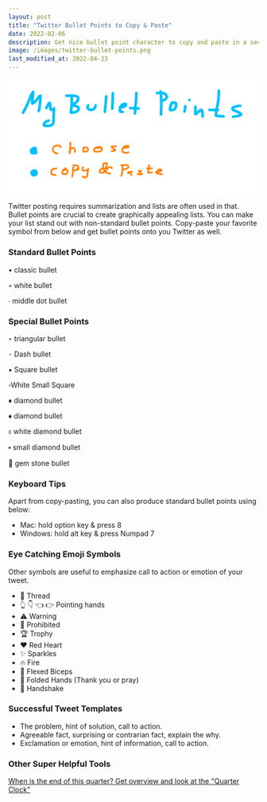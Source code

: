 ```yaml
---
layout: post
title: "Twitter Bullet Points to Copy & Paste"
date: 2022-02-06
description: Get nice bullet point character to copy and paste in a second.
image: /images/twitter-bullet-points.png
last_modified_at: 2022-04-23
---
```


![Twitter Bullet Points How To](/images/twitter-bullet-points.png)

Twitter posting requires summarization and lists are often used in that. 
Bullet points are crucial to create graphically appealing lists.
You can make your list stand out with non-standard bullet points.
Copy-paste your favorite symbol from below and get bullet points onto you Twitter as well.


### Standard Bullet Points

• classic bullet

◦ white bullet

∙ middle dot bullet


### Special Bullet Points
‣ triangular bullet

⁃ Dash bullet

▪ Square bullet

▫️White Small Square

♦ diamond bullet

♦ diamond bullet

⬨ white diamond bullet

⬩ small diamond bullet

💎 gem stone bullet


### Keyboard Tips
Apart from copy-pasting, you can also produce standard bullet points using below:
- Mac: hold option key & press 8
- Windows: hold alt key & press Numpad 7

### Eye Catching Emoji Symbols
Other symbols are useful to emphasize call to action or emotion of your tweet.

- 🧵 Thread
- 👆 👇 👈 👉 Pointing hands
- ⚠️ Warning
- 🚫 Prohibited
- 🏆 Trophy
- ❤️ Red Heart
- ✨  Sparkles
- 🔥 Fire
- 💪 Flexed Biceps
- 🙏 Folded Hands (Thank you or pray)
- 🤝 Handshake

### Successful Tweet Templates
- The problem, hint of solution, call to action.
- Agreeable fact, surprising or contrarian fact, explain the why.
- Exclamation or emotion, hint of information, call to action.

### Other Super Helpful Tools
[When is the end of this quarter? Get overview and look at the "Quarter Clock"](/when-is-the-end-of-current-quarter.html)